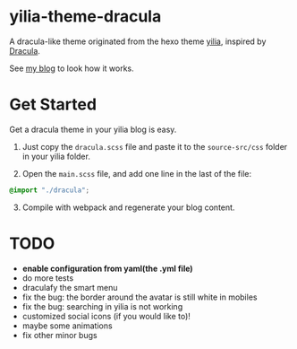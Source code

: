# yilia-theme-dracula

A dracula-like theme originated from the hexo theme [yilia](https://github.com/litten/hexo-theme-yilia), inspired by [Dracula](https://draculatheme.com/).

See [my blog](https://natsunoyoru97.github.io/) to look how it works.

# Get Started

Get a dracula theme in your yilia blog is easy. 

1. Just copy the ``dracula.scss`` file and paste it to the ``source-src/css`` folder in your yilia folder.

2. Open the ``main.scss`` file, and add one line in the last of the file:

```scss
@import "./dracula";
```

3. Compile with webpack and regenerate your blog content.

# TODO

- **enable configuration from yaml(the .yml file)**
- do more tests
- draculafy the smart menu
- fix the bug: the border around the avatar is still white in mobiles
- fix the bug: searching in yilia is not working
- customized social icons (if you would like to)! 
- maybe some animations
- fix other minor bugs
